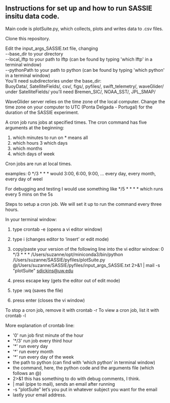 ## Instructions for set up and how to run SASSIE insitu data code. 

Main code is plotSuite.py, which collects, plots and writes data to .csv files.

Clone this repository. 

Edit the input_args_SASSIE.txt file, changing <br/>
	--base_dir to your directory <br/> 
	--local_lftp to your path to lftp (can be found by typing 'which lftp' in a terminal window) <br/> 
	--pythonPath to your path to python (can be found by typing 'which python' in a terminal window) <br/>
You’ll need subdirectories under the base_dir: <br/>
BuoyData/, SatelliteFields/, csv/, figs/, pyfiles/, swift_telemetry/, waveGlider/
	under SatelliteFields/ you’ll need Bremen_SIC/, NOAA_SST/, JPL_SMAP/
	
WaveGlider server relies on the time zone of the local computer. Change the time zone
on your computer to UTC (Ponta Delgada - Portugal) for the duration of the SASSIE experiment.

A cron job runs jobs at specified times. The cron command has five arguments at the beginning:
1. which minutes to run on    * means all
2. which hours
3  which days
4. which months
5. which days of week

Cron jobs are run at local times.

examples:
0 */3 * * *
would 3:00, 6:00, 9:00, ... every day, every month, every day of weel

For debugging and testing I would use something like
*/5 * * * *        which runs every 5 mins on the 5s

Steps to setup a cron job. We will set it up to run the command every three hours. 

In your terminal window:

1. type crontab -e		(opens a vi editor window)
2. type i	    		  (changes editor to ‘insert’ or edit mode)
3. copy/paste your version of the following line into the vi editor window:
0 */3 * * * /Users/suzanne/opt/miniconda3/bin/python /Users/suzanne/SASSIE/pyfiles/plotSuite.py @/Users/suzanne/SASSIE/pyfiles/input_args_SASSIE.txt 2>&1 | mail -s "plotSuite" sdickins@uw.edu

4. press escape key	(gets the editor out of edit mode)
5. type :wq		(saves the file)
6. press enter		(closes the vi window)

To stop a cron job, remove it with crontab -r
To view a cron job, list it with crontab -l


 More explanation of crontab line:
* '0'	run job first minute of the hour
* '*/3'	run job every third hour
* '*'	run every day
* '*'	run every month
* '*'	run every day of the week
* the path to python	(can find with ‘which python’ in terminal window)
* the command, here, the python code and the arguments file (which follows an @)
* 2>&1	this has something to do with debug comments, I think. 
* | mail 	(pipe to mail), sends an email after running
* -s “plotSuite”	let’s you put in whatever subject you want for the email
* lastly 		your email address.


